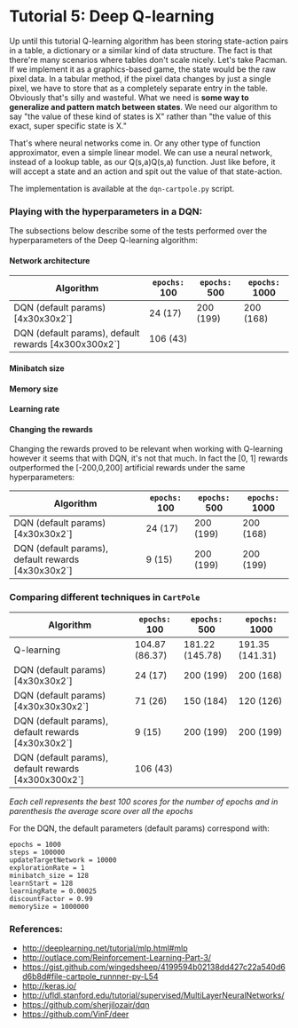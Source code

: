 Tutorial 5: Deep Q-learning
========

Up until this tutorial Q-learning algorithm has been storing state-action pairs in a table, a dictionary or a similar kind of data structure. The fact is that there're many scenarios where tables don't scale nicely. Let's take Pacman. If we implement it as a graphics-based game, the state would be the raw pixel data. In a tabular method, if the pixel data changes by just a single pixel, we have to store that as a completely separate entry in the table. Obviously that's silly and wasteful. What we need is **some way to generalize and pattern match between states**. We need our algorithm to say "the value of these kind of states is X" rather than "the value of this exact, super specific state is X."

That's where neural networks come in. Or any other type of function approximator, even a simple linear model. We can use a neural network, instead of a lookup table, as our  Q(s,a)Q(s,a)  function. Just like before, it will accept a state and an action and spit out the value of that state-action.

The implementation is available at the `dqn-cartpole.py` script.

### Playing with the hyperparameters in a DQN:

The subsections below describe some of the tests performed over the hyperparameters of the Deep Q-learning algorithm:

#### Network architecture

| Algorithm | `epochs:` 100 | `epochs:` 500  | `epochs:` 1000  |
|-----------|----------------|----------------|-----------------|
| DQN (default params) [4x30x30x2`]	| 24 (17) | 200 (199) | 200 (168)|
| DQN (default params), default rewards [4x300x300x2`]	| 106 (43) |  |  |


#### Minibatch size
#### Memory size
#### Learning rate

#### Changing the rewards
Changing the rewards proved to be relevant when working with Q-learning however it seems that with DQN, it's not that much. In fact the [0, 1] rewards outperformed the [-200,0,200] artificial rewards under the same hyperparameters:

| Algorithm | `epochs:` 100 | `epochs:` 500  | `epochs:` 1000  |
|-----------|----------------|----------------|-----------------|
| DQN (default params) [4x30x30x2`]	| 24 (17) | 200 (199) | 200 (168)|
| DQN (default params), default rewards [4x30x30x2`]	| 9 (15) | 200 (199) | 200 (199) |



### Comparing different techniques in `CartPole`


| Algorithm | `epochs:` 100 | `epochs:` 500  | `epochs:` 1000  |
|-----------|----------------|----------------|-----------------|
| Q-learning| 104.87 (86.37) | 181.22 (145.78) | 191.35 (141.31) |
| DQN (default params) [4x30x30x2`]	| 24 (17) | 200 (199) | 200 (168)|
| DQN (default params) [4x30x30x30x2`]	| 71 (26) | 150 (184) | 120 (126) |
| DQN (default params), default rewards [4x30x30x2`]	| 9 (15) | 200 (199) | 200 (199) |
| DQN (default params), default rewards [4x300x300x2`]	| 106 (43) |  |  |

*Each cell represents the best 100 scores for the number of epochs and in parenthesis the average score over all the epochs*

For the DQN, the default parameters (default params) correspond with:
```
epochs = 1000
steps = 100000
updateTargetNetwork = 10000
explorationRate = 1
minibatch_size = 128
learnStart = 128
learningRate = 0.00025
discountFactor = 0.99
memorySize = 1000000

```

### References:
- http://deeplearning.net/tutorial/mlp.html#mlp
- http://outlace.com/Reinforcement-Learning-Part-3/
- https://gist.github.com/wingedsheep/4199594b02138dd427c22a540d6d6b8d#file-cartpole_runnner-py-L54
- http://keras.io/
- http://ufldl.stanford.edu/tutorial/supervised/MultiLayerNeuralNetworks/
- https://github.com/sherjilozair/dqn
- https://github.com/VinF/deer

